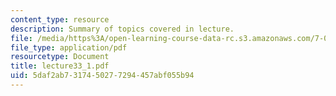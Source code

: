 ```yaml
---
content_type: resource
description: Summary of topics covered in lecture.
file: /media/https%3A/open-learning-course-data-rc.s3.amazonaws.com/7-03-genetics-fall-2004/5daf2ab7317450277294457abf055b94_lecture33_1.pdf
file_type: application/pdf
resourcetype: Document
title: lecture33_1.pdf
uid: 5daf2ab7-3174-5027-7294-457abf055b94
---
```

